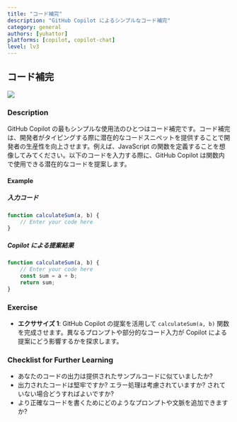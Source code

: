 ```yaml
---
title: "コード補完"
description: "GitHub Copilot によるシンプルなコード補完"
category: general
authors: [yuhattor] 
platforms: [copilot, copilot-chat]
level: lv3
---
```


## コード補完

[<img src="https://img.shields.io/badge/Lv3-Mature_Best_Practice-brightgreen">](https://github.com/orgs/AI-Native-Development/projects/1/)

### Description

GitHub Copilot の最もシンプルな使用法のひとつはコード補完です。コード補完は、開発者がタイピングする際に潜在的なコードスニペットを提供することで開発者の生産性を向上させます。例えば、JavaScript の関数を定義することを想像してみてください。以下のコードを入力する際に、GitHub Copilot は関数内で使用できる潜在的なコードを提案します。

#### Example

##### 入力コード

```javascript
function calculateSum(a, b) {
    // Enter your code here
}
```

##### Copilot による提案結果

```javascript
function calculateSum(a, b) {
    // Enter your code here
    const sum = a + b;
    return sum;
}
```

### Exercise

- **エクササイズ 1**: GitHub Copilot の提案を活用して `calculateSum(a, b)` 関数を完成させます。異なるプロンプトや部分的なコード入力が Copilot による提案にどう影響するかを探求します。

### Checklist for Further Learning

- あなたのコードの出力は提供されたサンプルコードに似ていましたか?
- 出力されたコードは堅牢ですか? エラー処理は考慮されていますか? されていない場合どうすればよいですか?
- より正確なコードを書くためにどのようなプロンプトや文脈を追加できますか?

